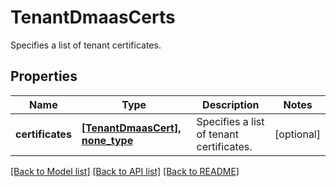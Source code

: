 # TenantDmaasCerts

Specifies a list of tenant certificates.

## Properties
Name | Type | Description | Notes
------------ | ------------- | ------------- | -------------
**certificates** | [**[TenantDmaasCert], none_type**](TenantDmaasCert.md) | Specifies a list of tenant certificates. | [optional] 

[[Back to Model list]](../README.md#documentation-for-models) [[Back to API list]](../README.md#documentation-for-api-endpoints) [[Back to README]](../README.md)


